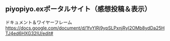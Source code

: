 ## piyopiyo.exポータルサイト（感想投稿＆表示）

ドキュメント＆ワイヤーフレーム
https://docs.google.com/document/d/1fvYlRj9ypSLPxnjRyI2OMb8ydDa25HTJ4ed6HXG32IU/edit#


